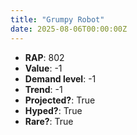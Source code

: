 ```yaml
---
title: "Grumpy Robot"
date: 2025-08-06T00:00:00Z
---
```

- **RAP**: 802
- **Value**: -1
- **Demand level**: -1
- **Trend**: -1
- **Projected?**: True
- **Hyped?**: True
- **Rare?**: True
